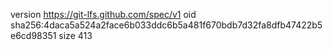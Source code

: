 version https://git-lfs.github.com/spec/v1
oid sha256:4daca5a524a2face6b033ddc6b5a481f670bdb7d32fa8dfb47422b5e6cd98351
size 413
